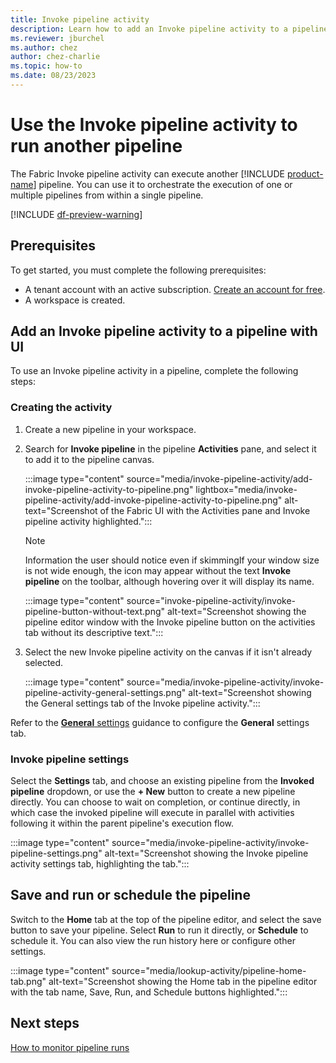 ```yaml
---
title: Invoke pipeline activity
description: Learn how to add an Invoke pipeline activity to a pipeline and use it to run another pipeline.
ms.reviewer: jburchel
ms.author: chez
author: chez-charlie
ms.topic: how-to
ms.date: 08/23/2023
---
```


# Use the Invoke pipeline activity to run another pipeline

The Fabric Invoke pipeline activity can execute another [!INCLUDE [product-name](../includes/product-name.md)] pipeline. You can use it to orchestrate the execution of one or multiple pipelines from within a single pipeline.

[!INCLUDE [df-preview-warning](includes/data-factory-preview-warning.md)]


## Prerequisites

To get started, you must complete the following prerequisites:

- A tenant account with an active subscription. [Create an account for free](../get-started/fabric-trial.md).
- A workspace is created.

## Add an Invoke pipeline activity to a pipeline with UI

To use an Invoke pipeline activity in a pipeline, complete the following steps:

### Creating the activity

1. Create a new pipeline in your workspace.
1. Search for **Invoke pipeline** in the pipeline **Activities** pane, and select it to add it to the pipeline canvas.

   :::image type="content" source="media/invoke-pipeline-activity/add-invoke-pipeline-activity-to-pipeline.png" lightbox="media/invoke-pipeline-activity/add-invoke-pipeline-activity-to-pipeline.png" alt-text="Screenshot of the Fabric UI with the Activities pane and Invoke pipeline activity highlighted.":::

   > [!NOTE]
   > Information the user should notice even if skimmingIf your window size is not wide enough, the icon may appear without the text **Invoke pipeline** on the toolbar, although hovering over it will display its name.

   :::image type="content" source="invoke-pipeline-activity/invoke-pipeline-button-without-text.png" alt-text="Screenshot showing the pipeline editor window with the Invoke pipeline button on the activities tab without its descriptive text.":::

1. Select the new Invoke pipeline activity on the canvas if it isn't already selected.

   :::image type="content" source="media/invoke-pipeline-activity/invoke-pipeline-activity-general-settings.png" alt-text="Screenshot showing the General settings tab of the Invoke pipeline activity.":::

Refer to the [**General** settings](activity-overview.md#general-settings) guidance to configure the **General** settings tab.

### Invoke pipeline settings

Select the **Settings** tab, and choose an existing pipeline from the **Invoked pipeline** dropdown, or use the **+ New** button to create a new pipeline directly. You can choose to wait on completion, or continue directly, in which case the invoked pipeline will execute in parallel with activities following it within the parent pipeline's execution flow.

:::image type="content" source="media/invoke-pipeline-activity/invoke-pipeline-settings.png" alt-text="Screenshot showing the Invoke pipeline activity settings tab, highlighting the tab.":::

## Save and run or schedule the pipeline

Switch to the **Home** tab at the top of the pipeline editor, and select the save button to save your pipeline.  Select **Run** to run it directly, or **Schedule** to schedule it.  You can also view the run history here or configure other settings.

:::image type="content" source="media/lookup-activity/pipeline-home-tab.png" alt-text="Screenshot showing the Home tab in the pipeline editor with the tab name, Save, Run, and Schedule buttons highlighted.":::

## Next steps

[How to monitor pipeline runs](monitor-pipeline-runs.md)

